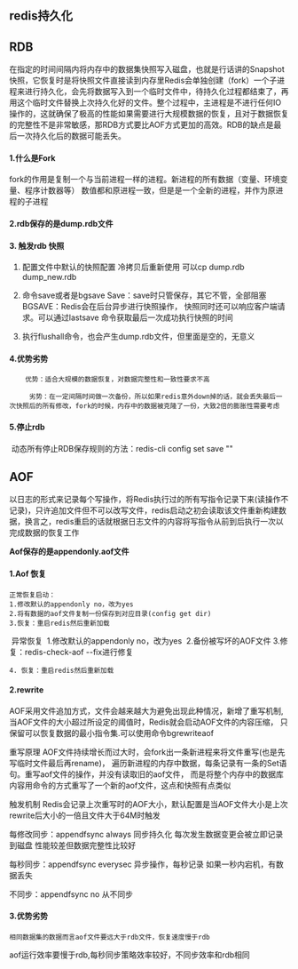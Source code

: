 ## redis持久化







## RDB


在指定的时间间隔内将内存中的数据集快照写入磁盘，也就是行话讲的Snapshot快照，它恢复时是将快照文件直接读到内存里Redis会单独创建（fork）一个子进程来进行持久化，会先将数据写入到一个临时文件中，待持久化过程都结束了，再用这个临时文件替换上次持久化好的文件。整个过程中，主进程是不进行任何IO操作的，这就确保了极高的性能如果需要进行大规模数据的恢复，且对于数据恢复的完整性不是非常敏感，那RDB方式要比AOF方式更加的高效。RDB的缺点是最后一次持久化后的数据可能丢失。

#### 1.什么是Fork

fork的作用是复制一个与当前进程一样的进程。新进程的所有数据（变量、环境变量、程序计数器等）
数值都和原进程一致，但是是一个全新的进程，并作为原进程的子进程



#### 2.rdb保存的是dump.rdb文件

#### 3. 触发rdb 快照

1. 配置文件中默认的快照配置
   		冷拷贝后重新使用
   			可以cp dump.rdb dump_new.rdb

2. 命令save或者是bgsave
   	Save：save时只管保存，其它不管，全部阻塞
   	BGSAVE：Redis会在后台异步进行快照操作，
   快照同时还可以响应客户端请求。可以通过lastsave
   命令获取最后一次成功执行快照的时间

3. 执行flushall命令，也会产生dump.rdb文件，但里面是空的，无意义

#### 4.优势劣势

 		优势：适合大规模的数据恢复，对数据完整性和一致性要求不高

		 劣势：在一定间隔时间做一次备份，所以如果redis意外down掉的话，就会丢失最后一次快照后的所有修改，fork的时候，内存中的数据被克隆了一份，大致2倍的膨胀性需要考虑
#### 5.停止rdb

​	动态所有停止RDB保存规则的方法：redis-cli config set save ""









## AOF

以日志的形式来记录每个写操作，将Redis执行过的所有写指令记录下来(读操作不记录)，只许追加文件但不可以改写文件，redis启动之初会读取该文件重新构建数据，换言之，redis重启的话就根据日志文件的内容将写指令从前到后执行一次以完成数据的恢复工作

**Aof保存的是appendonly.aof文件**

#### 1.Aof 恢复

	正常恢复启动：
	1.修改默认的appendonly no，改为yes
	2.将有数据的aof文件复制一份保存到对应目录(config get dir)
	3.恢复：重启redis然后重新加载

​	异常恢复
​	1.修改默认的appendonly no，改为yes
​	2.备份被写坏的AOF文件
​	3.修复：redis-check-aof --fix进行修复

	4. 恢复：重启redis然后重新加载

####  2.rewrite

   AOF采用文件追加方式，文件会越来越大为避免出现此种情况，新增了重写机制,
当AOF文件的大小超过所设定的阈值时，Redis就会启动AOF文件的内容压缩，
只保留可以恢复数据的最小指令集.可以使用命令bgrewriteaof

重写原理
	AOF文件持续增长而过大时，会fork出一条新进程来将文件重写(也是先写临时文件最后再rename)，
遍历新进程的内存中数据，每条记录有一条的Set语句。重写aof文件的操作，并没有读取旧的aof文件，
而是将整个内存中的数据库内容用命令的方式重写了一个新的aof文件，这点和快照有点类似

触发机制
	Redis会记录上次重写时的AOF大小，默认配置是当AOF文件大小是上次rewrite后大小的一倍且文件大于64M时触发



每修改同步：appendfsync always   同步持久化 每次发生数据变更会被立即记录到磁盘  性能较差但数据完整性比较好

每秒同步：appendfsync everysec    异步操作，每秒记录   如果一秒内宕机，有数据丢失

不同步：appendfsync no   从不同步

#### 3.优势劣势

	相同数据集的数据而言aof文件要远大于rdb文件，恢复速度慢于rdb

   aof运行效率要慢于rdb,每秒同步策略效率较好，不同步效率和rdb相同



